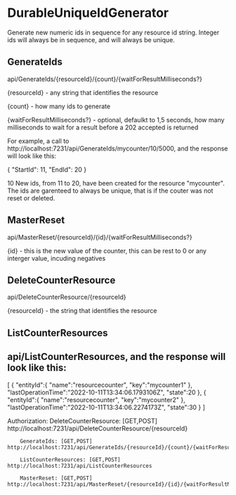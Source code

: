 # DurableUniqueIdGenerator
Generate new numeric ids in sequence for any resource id string. Integer ids will always be in sequence, and will always be unique.

## GenerateIds

api/GenerateIds/{resourceId}/{count}/{waitForResultMilliseconds?}

{resourceId} - any string that identifies the resource

{count} - how many ids to generate

{waitForResultMilliseconds?} - optional, defaulkt to 1,5 seconds, how many milliseconds to wait for a result before a 202 accepted is returned

For example, a call to http://localhost:7231/api/GenerateIds/mycounter/10/5000, and the response will look like this:

{
    "StartId": 11,
    "EndId": 20
}

10 New ids, from 11 to 20, have been created for the resource "mycounter". The ids are garenteed to always be unique, that is if the couter was not reset or deleted.

## MasterReset

api/MasterReset/{resourceId}/{id}/{waitForResultMilliseconds?}

{id} - this is the new value of the counter, this can be rest to 0 or any interger value, incuding negatives

## DeleteCounterResource

api/DeleteCounterResource/{resourceId}

{resourceId} - the string that identifies the resource

## ListCounterResources
## api/ListCounterResources, and the response will look like this:

[
   {
      "entityId":{
         "name":"resourcecounter",
         "key":"mycounter1"
      },
      "lastOperationTime":"2022-10-11T13:34:06.1793106Z",
      "state":20
   },
   {
      "entityId":{
         "name":"resourcecounter",
         "key":"mycounter2"
      },
      "lastOperationTime":"2022-10-11T13:34:06.2274173Z",
      "state":30
   }
]

Authorization:
        DeleteCounterResource: [GET,POST] http://localhost:7231/api/DeleteCounterResource/{resourceId}

        GenerateIds: [GET,POST] http://localhost:7231/api/GenerateIds/{resourceId}/{count}/{waitForResultMilliseconds?}

        ListCounterResources: [GET,POST] http://localhost:7231/api/ListCounterResources

        MasterReset: [GET,POST] http://localhost:7231/api/MasterReset/{resourceId}/{id}/{waitForResultMilliseconds?}
